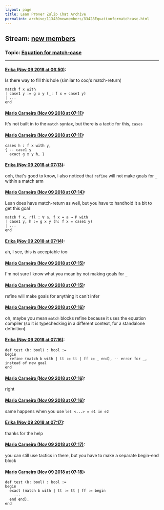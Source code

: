 ```yaml
---
layout: page
title: Lean Prover Zulip Chat Archive 
permalink: archive/113489newmembers/83428Equationformatchcase.html
---
```


## Stream: [new members](index.html)
### Topic: [Equation for match-case](83428Equationformatchcase.html)

---

#### [Erika (Nov 09 2018 at 06:50)](https://leanprover.zulipchat.com/#narrow/stream/113489-new%20members/topic/Equation%20for%20match-case/near/147352744):
Is there way to fill this hole (similar to coq's match-return)
```lean
match f x with
| case1 y := g x y (_: f x = case1 y)
| ...
end
```

#### [Mario Carneiro (Nov 09 2018 at 07:11)](https://leanprover.zulipchat.com/#narrow/stream/113489-new%20members/topic/Equation%20for%20match-case/near/147353395):
It's not built in to the `match` syntax, but there is a tactic for this, `cases`

#### [Mario Carneiro (Nov 09 2018 at 07:11)](https://leanprover.zulipchat.com/#narrow/stream/113489-new%20members/topic/Equation%20for%20match-case/near/147353401):
```
cases h : f x with y,
{ -- case1 y
  exact g x y h, }
```

#### [Erika (Nov 09 2018 at 07:13)](https://leanprover.zulipchat.com/#narrow/stream/113489-new%20members/topic/Equation%20for%20match-case/near/147353467):
ooh, that's good to know, I also noticed that `refine` will not make goals for `_` within a match arm

#### [Mario Carneiro (Nov 09 2018 at 07:14)](https://leanprover.zulipchat.com/#narrow/stream/113489-new%20members/topic/Equation%20for%20match-case/near/147353504):
Lean does have match-return as well, but you have to handhold it a bit to get this goal
```lean
match f x, rfl : ∀ a, f x = a → P with
| case1 y, h := g x y (h: f x = case1 y)
| ...
end
```

#### [Erika (Nov 09 2018 at 07:14)](https://leanprover.zulipchat.com/#narrow/stream/113489-new%20members/topic/Equation%20for%20match-case/near/147353510):
ah, I see, this is acceptable too

#### [Mario Carneiro (Nov 09 2018 at 07:15)](https://leanprover.zulipchat.com/#narrow/stream/113489-new%20members/topic/Equation%20for%20match-case/near/147353526):
I'm not sure I know what you mean by not making goals for `_`

#### [Mario Carneiro (Nov 09 2018 at 07:15)](https://leanprover.zulipchat.com/#narrow/stream/113489-new%20members/topic/Equation%20for%20match-case/near/147353529):
refine will make goals for anything it can't infer

#### [Mario Carneiro (Nov 09 2018 at 07:16)](https://leanprover.zulipchat.com/#narrow/stream/113489-new%20members/topic/Equation%20for%20match-case/near/147353575):
oh, maybe you mean `match` blocks refine because it uses the equation compiler (so it is typechecking in a different context, for a standalone definition)

#### [Erika (Nov 09 2018 at 07:16)](https://leanprover.zulipchat.com/#narrow/stream/113489-new%20members/topic/Equation%20for%20match-case/near/147353590):
```lean
def test (b: bool) : bool :=
begin
  refine (match b with | tt := tt | ff := _ end), -- error for _, instead of new goal
end
```

#### [Mario Carneiro (Nov 09 2018 at 07:16)](https://leanprover.zulipchat.com/#narrow/stream/113489-new%20members/topic/Equation%20for%20match-case/near/147353592):
right

#### [Mario Carneiro (Nov 09 2018 at 07:16)](https://leanprover.zulipchat.com/#narrow/stream/113489-new%20members/topic/Equation%20for%20match-case/near/147353593):
same happens when you use `let <...> = e1 in e2`

#### [Erika (Nov 09 2018 at 07:17)](https://leanprover.zulipchat.com/#narrow/stream/113489-new%20members/topic/Equation%20for%20match-case/near/147353604):
thanks for the help

#### [Mario Carneiro (Nov 09 2018 at 07:17)](https://leanprover.zulipchat.com/#narrow/stream/113489-new%20members/topic/Equation%20for%20match-case/near/147353611):
you can still use tactics in there, but you have to make a separate begin-end block

#### [Mario Carneiro (Nov 09 2018 at 07:18)](https://leanprover.zulipchat.com/#narrow/stream/113489-new%20members/topic/Equation%20for%20match-case/near/147353653):
```lean
def test (b: bool) : bool :=
begin
  exact (match b with | tt := tt | ff := begin
    ...
  end end),
end
```

